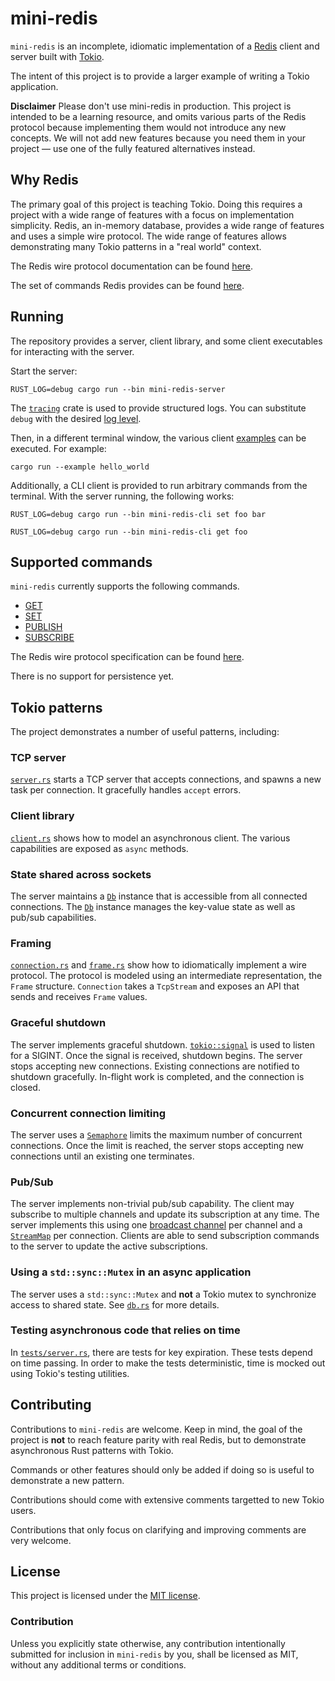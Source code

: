 # mini-redis

`mini-redis` is an incomplete, idiomatic implementation of a
[Redis](https://redis.io) client and server built with
[Tokio](https://tokio.rs).

The intent of this project is to provide a larger example of writing a Tokio
application.

**Disclaimer** Please don't use mini-redis in production. This project is
intended to be a learning resource, and omits various parts of the Redis
protocol because implementing them would not introduce any new concepts. We will
not add new features because you need them in your project — use one of the
fully featured alternatives instead.

## Why Redis

The primary goal of this project is teaching Tokio. Doing this requires a
project with a wide range of features with a focus on implementation simplicity.
Redis, an in-memory database, provides a wide range of features and uses a
simple wire protocol. The wide range of features allows demonstrating many Tokio
patterns in a "real world" context.

The Redis wire protocol documentation can be found [here](https://redis.io/topics/protocol).

The set of commands Redis provides can be found
[here](https://redis.io/commands).


## Running

The repository provides a server, client library, and some client executables
for interacting with the server.

Start the server:

```
RUST_LOG=debug cargo run --bin mini-redis-server
```

The [`tracing`](https://github.com/tokio-rs/tracing) crate is used to provide structured logs.
You can substitute `debug` with the desired [log level][level].

[level]: https://docs.rs/tracing-subscriber/latest/tracing_subscriber/filter/struct.EnvFilter.html#directives

Then, in a different terminal window, the various client [examples](examples)
can be executed. For example:

```
cargo run --example hello_world
```

Additionally, a CLI client is provided to run arbitrary commands from the
terminal. With the server running, the following works:

```
RUST_LOG=debug cargo run --bin mini-redis-cli set foo bar

RUST_LOG=debug cargo run --bin mini-redis-cli get foo
```

## Supported commands

`mini-redis` currently supports the following commands.

* [GET](https://redis.io/commands/get)
* [SET](https://redis.io/commands/set)
* [PUBLISH](https://redis.io/commands/publish)
* [SUBSCRIBE](https://redis.io/commands/subscribe)

The Redis wire protocol specification can be found
[here](https://redis.io/topics/protocol).

There is no support for persistence yet.

## Tokio patterns

The project demonstrates a number of useful patterns, including:

### TCP server

[`server.rs`](src/server.rs) starts a TCP server that accepts connections,
and spawns a new task per connection. It gracefully handles `accept` errors.

### Client library

[`client.rs`](src/client.rs) shows how to model an asynchronous client. The
various capabilities are exposed as `async` methods.

### State shared across sockets

The server maintains a [`Db`] instance that is accessible from all connected
connections. The [`Db`] instance manages the key-value state as well as pub/sub
capabilities.

[`Db`]: src/db.rs

### Framing

[`connection.rs`](src/connection.rs) and [`frame.rs`](src/frame.rs) show how to
idiomatically implement a wire protocol. The protocol is modeled using an
intermediate representation, the `Frame` structure. `Connection` takes a
`TcpStream` and exposes an API that sends and receives `Frame` values.

### Graceful shutdown

The server implements graceful shutdown. [`tokio::signal`] is used to listen for
a SIGINT. Once the signal is received, shutdown begins. The server stops
accepting new connections. Existing connections are notified to shutdown
gracefully. In-flight work is completed, and the connection is closed.

[`tokio::signal`]: https://docs.rs/tokio/*/tokio/signal/

### Concurrent connection limiting

The server uses a [`Semaphore`] limits the maximum number of concurrent
connections. Once the limit is reached, the server stops accepting new
connections until an existing one terminates.

[`Semaphore`]: https://docs.rs/tokio/*/tokio/sync/struct.Semaphore.html

### Pub/Sub

The server implements non-trivial pub/sub capability. The client may subscribe
to multiple channels and update its subscription at any time. The server
implements this using one [broadcast channel][broadcast] per channel and a
[`StreamMap`] per connection. Clients are able to send subscription commands to
the server to update the active subscriptions.

[broadcast]: https://docs.rs/tokio/*/tokio/sync/broadcast/index.html
[`StreamMap`]: https://docs.rs/tokio/*/tokio/stream/struct.StreamMap.html

### Using a `std::sync::Mutex` in an async application

The server uses a `std::sync::Mutex` and **not** a Tokio mutex to synchronize
access to shared state. See [`db.rs`](src/db.rs) for more details.

### Testing asynchronous code that relies on time

In [`tests/server.rs`](tests/server.rs), there are tests for key expiration.
These tests depend on time passing. In order to make the tests deterministic,
time is mocked out using Tokio's testing utilities.

## Contributing

Contributions to `mini-redis` are welcome. Keep in mind, the goal of the project
is **not** to reach feature parity with real Redis, but to demonstrate
asynchronous Rust patterns with Tokio.

Commands or other features should only be added if doing so is useful to
demonstrate a new pattern.

Contributions should come with extensive comments targetted to new Tokio users.

Contributions that only focus on clarifying and improving comments are very
welcome.

## License

This project is licensed under the [MIT license](LICENSE).

### Contribution

Unless you explicitly state otherwise, any contribution intentionally submitted
for inclusion in `mini-redis` by you, shall be licensed as MIT, without any
additional terms or conditions.
